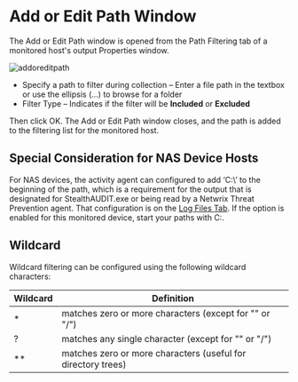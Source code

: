# Add or Edit Path Window

The Add or Edit Path window is opened from the Path Filtering tab of a monitored host's output Properties window.

![addoreditpath](/img/product_docs/activitymonitor/activitymonitor/admin/outputs/window/addoreditpath.png)

- Specify a path to filter during collection – Enter a file path in the textbox or use the ellipsis (…) to browse for a folder
- Filter Type – Indicates if the filter will be __Included__ or __Excluded__

Then click OK. The Add or Edit Path window closes, and the path is added to the filtering list for the monitored host.

## Special Consideration for NAS Device Hosts

For NAS devices, the activity agent can configured to add ‘C:\’ to the beginning of the path, which is a requirement for the output that is designated for StealthAUDIT.exe or being read by a Netwrix Threat Prevention agent. That configuration is on the [Log Files Tab](/docs/activitymonitor/activitymonitor/admin/outputs/logfiles.md). If the option is enabled for this monitored device, start your paths with C:\.

## Wildcard

Wildcard filtering can be configured using the following wildcard characters:

| Wildcard | Definition |
| --- | --- |
| \* | matches zero or more characters (except for "\" or "/") |
| ? | matches any single character (except for "\" or "/") |
| \*\* | matches zero or more characters (useful for directory trees) |
